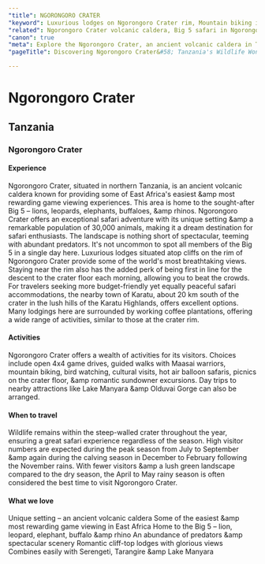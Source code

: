 ```yaml
---
"title": NGORONGORO CRATER
"keyword": Luxurious lodges on Ngorongoro Crater rim, Mountain biking in Ngorongoro Crater
"related": Ngorongoro Crater volcanic caldera, Big 5 safari in Ngorongoro Crater, Ngorongoro Crater wildlife abundance, Luxurious lodges on Ngorongoro Crater rim, Karatu Highlands near Ngorongoro Crater, Maasai-guided walks in Ngorongoro Crater, Mountain biking in Ngorongoro Crater, Hot air balloon safaris in Ngorongoro, Crater, Best time to visit Ngorongoro Crater
"canon": true
"meta": Explore the Ngorongoro Crater, an ancient volcanic caldera in Tanzania, offering abundant Big 5 safari opportunities and luxurious lodges on its rim. Learn about affordable accommodation in Karatu and the best time to visit this wildlife-rich destination.
"pageTitle": Discovering Ngorongoro Crater&#58; Tanzania's Wildlife Wonderland

---
```


# Ngorongoro Crater
## Tanzania
### Ngorongoro Crater

#### Experience
Ngorongoro Crater, situated in northern Tanzania, is an ancient volcanic caldera known for providing some of East Africa's easiest &amp most rewarding game viewing experiences.
This area is home to the sought-after Big 5 – lions, leopards, elephants, buffaloes, &amp rhinos. Ngorongoro Crater offers an exceptional safari adventure with its unique setting &amp a remarkable population of 30,000 animals, making it a dream destination for safari enthusiasts.
The landscape is nothing short of spectacular, teeming with abundant predators. It's not uncommon to spot all members of the Big 5 in a single day here.
Luxurious lodges situated atop cliffs on the rim of Ngorongoro Crater provide some of the world's most breathtaking views. Staying near the rim also has the added perk of being first in line for the descent to the crater floor each morning, allowing you to beat the crowds.
For travelers seeking more budget-friendly yet equally peaceful safari accommodations, the nearby town of Karatu, about 20 km south of the crater in the lush hills of the Karatu Highlands, offers excellent options. Many lodgings here are surrounded by working coffee plantations, offering a wide range of activities, similar to those at the crater rim.

#### Activities
Ngorongoro Crater offers a wealth of activities for its visitors. Choices include open 4x4 game drives, guided walks with Maasai warriors, mountain biking, bird watching, cultural visits, hot air balloon safaris, picnics on the crater floor, &amp romantic sundowner excursions. Day trips to nearby attractions like Lake Manyara &amp Olduvai Gorge can also be arranged.

#### When to travel
Wildlife remains within the steep-walled crater throughout the year, ensuring a great safari experience regardless of the season. High visitor numbers are expected during the peak season from July to September &amp again during the calving season in December to February following the November rains. With fewer visitors &amp a lush green landscape compared to the dry season, the April to May rainy season is often considered the best time to visit Ngorongoro Crater.


#### What we love
Unique setting – an ancient volcanic caldera
Some of the easiest &amp most rewarding game viewing in East Africa
Home to the Big 5 – lion, leopard, elephant, buffalo &amp rhino
An abundance of predators &amp spectacular scenery
Romantic cliff-top lodges with glorious views
Combines easily with Serengeti, Tarangire &amp Lake Manyara